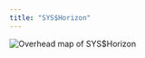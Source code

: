 ```yaml
---
title: "SYS$Horizon"
---
```


![Overhead map of SYS$Horizon](../../../assets/images/maps/sys-horizon.png)
